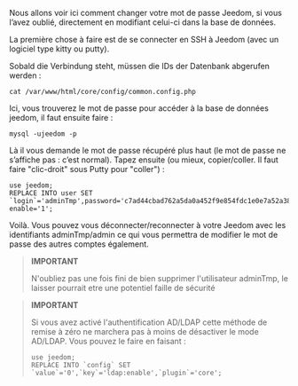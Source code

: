Nous allons voir ici comment changer votre mot de passe Jeedom, si vous
l’avez oublié, directement en modifiant celui-ci dans la base de
données.

La première chose à faire est de se connecter en SSH à Jeedom (avec un
logiciel type kitty ou putty).

Sobald die Verbindung steht, müssen die IDs der Datenbank abgerufen werden :

``` {.bash}
cat /var/www/html/core/config/common.config.php
```

Ici, vous trouverez le mot de passe pour accéder à la base de données
jeedom, il faut ensuite faire :

``` {.bash}
mysql -ujeedom -p
```

Là il vous demande le mot de passe récupéré plus haut (le mot de passe
ne s’affiche pas : c’est normal). Tapez ensuite (ou mieux,
copier/coller. Il faut faire "clic-droit" sous Putty pour "coller") :

``` {.bash}
use jeedom;
REPLACE INTO user SET `login`='adminTmp',password='c7ad44cbad762a5da0a452f9e854fdc1e0e7a52a38015f23f3eab1d80b931dd472634dfac71cd34ebc35d16ab7fb8a90c81f975113d6c7538dc69dd8de9077ec',profils='admin', enable='1';
```

Voilà. Vous pouvez vous déconnecter/reconnecter à votre Jeedom avec les
identifiants adminTmp/admin ce qui vous permettra de modifier le mot de
passe des autres comptes également.

>**IMPORTANT**
>
>N'oubliez pas une fois fini de bien supprimer l'utilisateur adminTmp, le laisser pourrait etre une potentiel faille de sécurité

>**IMPORTANT**
>
> Si vous avez activé l'authentification AD/LDAP cette méthode de remise à zéro ne marchera pas à moins de désactiver le mode AD/LDAP. Vous pouvez le faire en faisant : 
>``` {.bash}
>use jeedom;
>REPLACE INTO `config` SET `value`='0',`key`='ldap:enable',`plugin`='core';
>```
